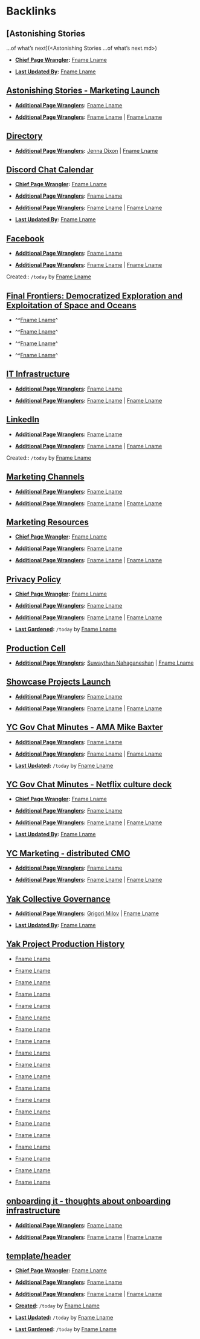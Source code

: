 
# Backlinks
## [Astonishing Stories
...of what’s next](<Astonishing Stories
...of what’s next.md>)
- **[Chief Page Wrangler](<Chief Page Wrangler.md>):** [Fname Lname](<Fname Lname.md>)

- **[Last Updated By](<Last Updated By.md>):** [Fname Lname](<Fname Lname.md>)

## [Astonishing Stories - Marketing Launch](<Astonishing Stories - Marketing Launch.md>)
- **[Additional Page Wranglers](<Additional Page Wranglers.md>):** [Fname Lname](<Fname Lname.md>)

- **[Additional Page Wranglers](<Additional Page Wranglers.md>):** [Fname Lname](<Fname Lname.md>) | [Fname Lname](<Fname Lname.md>)

## [Directory](<Directory.md>)
- **[Additional Page Wranglers](<Additional Page Wranglers.md>):** [Jenna Dixon](<Jenna Dixon.md>) | [Fname Lname](<Fname Lname.md>)

## [Discord Chat Calendar](<Discord Chat Calendar.md>)
- **[Chief Page Wrangler](<Chief Page Wrangler.md>):** [Fname Lname](<Fname Lname.md>)

- **[Additional Page Wranglers](<Additional Page Wranglers.md>):** [Fname Lname](<Fname Lname.md>)

- **[Additional Page Wranglers](<Additional Page Wranglers.md>):** [Fname Lname](<Fname Lname.md>) | [Fname Lname](<Fname Lname.md>)

- **[Last Updated By](<Last Updated By.md>):** [Fname Lname](<Fname Lname.md>)

## [Facebook](<Facebook.md>)
- **[Additional Page Wranglers](<Additional Page Wranglers.md>):** [Fname Lname](<Fname Lname.md>)

- **[Additional Page Wranglers](<Additional Page Wranglers.md>):** [Fname Lname](<Fname Lname.md>) | [Fname Lname](<Fname Lname.md>)

Created:: `/today` by [Fname Lname](<Fname Lname.md>)

## [Final Frontiers: Democratized Exploration and Exploitation of Space and Oceans](<Final Frontiers: Democratized Exploration and Exploitation of Space and Oceans.md>)
- ^^[Fname Lname](<Fname Lname.md>)^

- ^^[Fname Lname](<Fname Lname.md>)^

- ^^[Fname Lname](<Fname Lname.md>)^

- ^^[Fname Lname](<Fname Lname.md>)^

## [IT Infrastructure](<IT Infrastructure.md>)
- **[Additional Page Wranglers](<Additional Page Wranglers.md>):** [Fname Lname](<Fname Lname.md>)

- **[Additional Page Wranglers](<Additional Page Wranglers.md>):** [Fname Lname](<Fname Lname.md>) | [Fname Lname](<Fname Lname.md>)

## [LinkedIn](<LinkedIn.md>)
- **[Additional Page Wranglers](<Additional Page Wranglers.md>):** [Fname Lname](<Fname Lname.md>)

- **[Additional Page Wranglers](<Additional Page Wranglers.md>):** [Fname Lname](<Fname Lname.md>) | [Fname Lname](<Fname Lname.md>)

Created:: `/today` by [Fname Lname](<Fname Lname.md>)

## [Marketing Channels](<Marketing Channels.md>)
- **[Additional Page Wranglers](<Additional Page Wranglers.md>):** [Fname Lname](<Fname Lname.md>)

- **[Additional Page Wranglers](<Additional Page Wranglers.md>):** [Fname Lname](<Fname Lname.md>) | [Fname Lname](<Fname Lname.md>)

## [Marketing Resources](<Marketing Resources.md>)
- **[Chief Page Wrangler](<Chief Page Wrangler.md>):** [Fname Lname](<Fname Lname.md>)

- **[Additional Page Wranglers](<Additional Page Wranglers.md>):** [Fname Lname](<Fname Lname.md>)

- **[Additional Page Wranglers](<Additional Page Wranglers.md>):** [Fname Lname](<Fname Lname.md>) | [Fname Lname](<Fname Lname.md>)

## [Privacy Policy](<Privacy Policy.md>)
- **[Chief Page Wrangler](<Chief Page Wrangler.md>):** [Fname Lname](<Fname Lname.md>)

- **[Additional Page Wranglers](<Additional Page Wranglers.md>):** [Fname Lname](<Fname Lname.md>)

- **[Additional Page Wranglers](<Additional Page Wranglers.md>):** [Fname Lname](<Fname Lname.md>) | [Fname Lname](<Fname Lname.md>)

- **[Last Gardened](<Last Gardened.md>):** `/today` by [Fname Lname](<Fname Lname.md>)

## [Production Cell](<Production Cell.md>)
- **[Additional Page Wranglers](<Additional Page Wranglers.md>):** [Suwaythan Nahaganeshan](<Suwaythan Nahaganeshan.md>) | [Fname Lname](<Fname Lname.md>)

## [Showcase Projects Launch](<Showcase Projects Launch.md>)
- **[Additional Page Wranglers](<Additional Page Wranglers.md>):** [Fname Lname](<Fname Lname.md>)

- **[Additional Page Wranglers](<Additional Page Wranglers.md>):** [Fname Lname](<Fname Lname.md>) | [Fname Lname](<Fname Lname.md>)

## [YC Gov Chat Minutes - AMA Mike Baxter](<YC Gov Chat Minutes - AMA Mike Baxter.md>)
- **[Additional Page Wranglers](<Additional Page Wranglers.md>):** [Fname Lname](<Fname Lname.md>)

- **[Additional Page Wranglers](<Additional Page Wranglers.md>):** [Fname Lname](<Fname Lname.md>) | [Fname Lname](<Fname Lname.md>)

- **[Last Updated](<Last Updated.md>):** `/today` by [Fname Lname](<Fname Lname.md>)

## [YC Gov Chat Minutes - Netflix culture deck](<YC Gov Chat Minutes - Netflix culture deck.md>)
- **[Chief Page Wrangler](<Chief Page Wrangler.md>):** [Fname Lname](<Fname Lname.md>)

- **[Additional Page Wranglers](<Additional Page Wranglers.md>):** [Fname Lname](<Fname Lname.md>)

- **[Additional Page Wranglers](<Additional Page Wranglers.md>):** [Fname Lname](<Fname Lname.md>) | [Fname Lname](<Fname Lname.md>)

- **[Last Updated By](<Last Updated By.md>):** [Fname Lname](<Fname Lname.md>)

## [YC Marketing - distributed CMO](<YC Marketing - distributed CMO.md>)
- **[Additional Page Wranglers](<Additional Page Wranglers.md>):** [Fname Lname](<Fname Lname.md>)

- **[Additional Page Wranglers](<Additional Page Wranglers.md>):** [Fname Lname](<Fname Lname.md>) | [Fname Lname](<Fname Lname.md>)

## [Yak Collective Governance](<Yak Collective Governance.md>)
- **[Additional Page Wranglers](<Additional Page Wranglers.md>):** [Grigori Milov](<Grigori Milov.md>) | [Fname Lname](<Fname Lname.md>)

- **[Last Updated By](<Last Updated By.md>):** [Fname Lname](<Fname Lname.md>)

## [Yak Project Production History](<Yak Project Production History.md>)
- [Fname Lname](<Fname Lname.md>)

- [Fname Lname](<Fname Lname.md>)

- [Fname Lname](<Fname Lname.md>)

- [Fname Lname](<Fname Lname.md>)

- [Fname Lname](<Fname Lname.md>)

- [Fname Lname](<Fname Lname.md>)

- [Fname Lname](<Fname Lname.md>)

- [Fname Lname](<Fname Lname.md>)

- [Fname Lname](<Fname Lname.md>)

- [Fname Lname](<Fname Lname.md>)

- [Fname Lname](<Fname Lname.md>)

- [Fname Lname](<Fname Lname.md>)

- [Fname Lname](<Fname Lname.md>)

- [Fname Lname](<Fname Lname.md>)

- [Fname Lname](<Fname Lname.md>)

- [Fname Lname](<Fname Lname.md>)

- [Fname Lname](<Fname Lname.md>)

- [Fname Lname](<Fname Lname.md>)

- [Fname Lname](<Fname Lname.md>)

- [Fname Lname](<Fname Lname.md>)

## [onboarding it - thoughts about onboarding infrastructure](<onboarding it - thoughts about onboarding infrastructure.md>)
- **[Additional Page Wranglers](<Additional Page Wranglers.md>):** [Fname Lname](<Fname Lname.md>)

- **[Additional Page Wranglers](<Additional Page Wranglers.md>):** [Fname Lname](<Fname Lname.md>) | [Fname Lname](<Fname Lname.md>)

## [template/header](<template/header.md>)
- **[Chief Page Wrangler](<Chief Page Wrangler.md>):** [Fname Lname](<Fname Lname.md>)

- **[Additional Page Wranglers](<Additional Page Wranglers.md>):** [Fname Lname](<Fname Lname.md>)

- **[Additional Page Wranglers](<Additional Page Wranglers.md>):** [Fname Lname](<Fname Lname.md>) | [Fname Lname](<Fname Lname.md>)

- **[Created](<Created.md>):** `/today` by [Fname Lname](<Fname Lname.md>)

- **[Last Updated](<Last Updated.md>):** `/today` by [Fname Lname](<Fname Lname.md>)

- **[Last Gardened](<Last Gardened.md>):** `/today` by [Fname Lname](<Fname Lname.md>)

